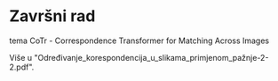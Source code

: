 # Završni rad

tema CoTr - Correspondence Transformer for Matching Across Images

Više u "Određivanje_korespondencija_u_slikama_primjenom_pažnje-2-2.pdf".
